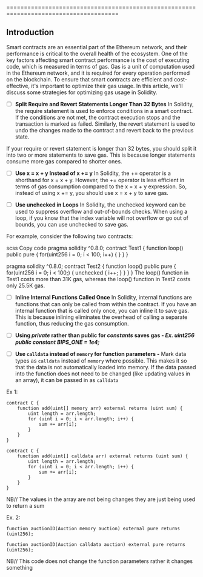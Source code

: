======================================================================================

Introduction
------------

Smart contracts are an essential part of the Ethereum network, and their performance is critical to the overall health of the ecosystem. 
One of the key factors affecting smart contract performance is the cost of executing code, which is measured in terms of gas. 
Gas is a unit of computation used in the Ethereum network, and it is required for every operation performed on the blockchain. 
To ensure that smart contracts are efficient and cost-effective, it's important to optimize their gas usage. 
In this article, we'll discuss some strategies for optimizing gas usage in Solidity.

- [ ] **Split Require and Revert Statements Longer Than 32 Bytes**
In Solidity, the require statement is used to enforce conditions in a smart contract. If the conditions are not met, the contract execution stops and the transaction is marked as failed. Similarly, the revert statement is used to undo the changes made to the contract and revert back to the previous state.

If your require or revert statement is longer than 32 bytes, you should split it into two or more statements to save gas. This is because longer statements consume more gas compared to shorter ones.

- [ ] **Use x = x + y Instead of x += y**
In Solidity, the += operator is a shorthand for x = x + y. However, the += operator is less efficient in terms of gas consumption compared to the x = x + y expression. So, instead of using x += y, you should use x = x + y to save gas.

- [ ] **Use unchecked in Loops**
In Solidity, the unchecked keyword can be used to suppress overflow and out-of-bounds checks. When using a loop, if you know that the index variable will not overflow or go out of bounds, you can use unchecked to save gas.

For example, consider the following two contracts:

scss
Copy code
pragma solidity ^0.8.0;
contract Test1 {
    function loop() public pure {
        for(uint256 i = 0; i < 100; i++) {
        }
    }
}

pragma solidity ^0.8.0;
contract Test2 {
    function loop() public pure {
        for(uint256 i = 0; i < 100;) {
            unchecked {
                i++;
            }
        }
    }
}
The loop() function in Test1 costs more than 31K gas, whereas the loop() function in Test2 costs only 25.5K gas.

- [ ] **Inline Internal Functions Called Once**
In Solidity, internal functions are functions that can only be called from within the contract. If you have an internal function that is called only once, you can inline it to save gas. This is because inlining eliminates the overhead of calling a separate function, thus reducing the gas consumption.

- [ ] **Using *private* rather than public for *constants* saves gas - *Ex. uint256 public constant BIPS_ONE = 1e4;***

- [ ] **Use `calldata` instead of `memory` for function parameters  -** 
Mark data types as `calldata` instead of `memory` where possible. This makes it so that the data is not automatically loaded into memory. If the data passed into the function does not need to be changed (like updating values in an array), it can be passed in as `calldata`

Ex 1: 

```
contract C {
    function add(uint[] memory arr) external returns (uint sum) {
        uint length = arr.length;
        for (uint i = 0; i < arr.length; i++) {
            sum += arr[i];
        }
    }
}
```

```
contract C {
    function add(uint[] calldata arr) external returns (uint sum) {
        uint length = arr.length;
        for (uint i = 0; i < arr.length; i++) {
            sum += arr[i];
        }
    }
}
```

NB// The values in the array are not being changes they are just being used to return a sum

Ex. 2:

```solidity
function auctionID(Auction memory auction) external pure returns (uint256);
```

```solidity
function auctionID(Auction calldata auction) external pure returns (uint256);
```

NB// This code does not change the function parameters rather it changes something
